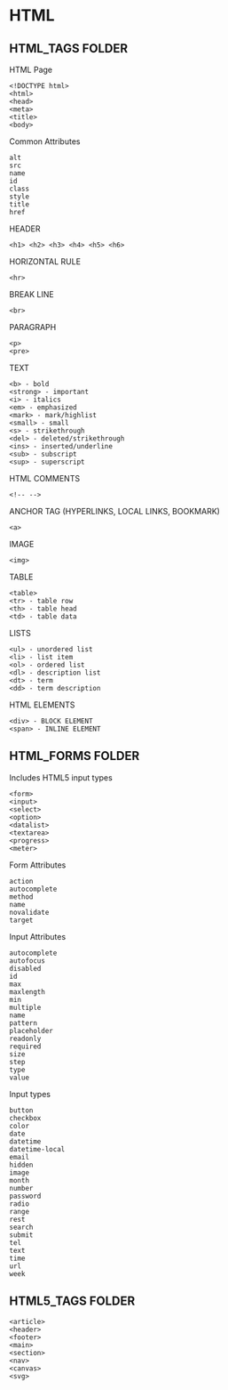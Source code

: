 # HTML

## HTML_TAGS FOLDER

HTML Page

    <!DOCTYPE html>
    <html>
    <head>
    <meta>
    <title>
    <body>

Common Attributes

    alt
    src
    name
    id
    class
    style
    title
    href

HEADER

    <h1> <h2> <h3> <h4> <h5> <h6>

HORIZONTAL RULE

    <hr>

BREAK LINE

    <br>

PARAGRAPH

    <p>
    <pre>

TEXT 

    <b> - bold
    <strong> - important
    <i> - italics
    <em> - emphasized
    <mark> - mark/highlist
    <small> - small
    <s> - strikethrough
    <del> - deleted/strikethrough
    <ins> - inserted/underline
    <sub> - subscript
    <sup> - superscript

HTML COMMENTS

    <!-- -->

ANCHOR TAG (HYPERLINKS, LOCAL LINKS, BOOKMARK)

    <a>

IMAGE

    <img>

TABLE

    <table>
    <tr> - table row
    <th> - table head
    <td> - table data

LISTS

    <ul> - unordered list
    <li> - list item
    <ol> - ordered list
    <dl> - description list
    <dt> - term
    <dd> - term description

HTML ELEMENTS

    <div> - BLOCK ELEMENT
    <span> - INLINE ELEMENT

## HTML_FORMS FOLDER

Includes HTML5 input types

    <form>
    <input>
    <select>
    <option>
    <datalist>
    <textarea>
    <progress>
    <meter>

Form Attributes
    
    action
    autocomplete
    method
    name
    novalidate
    target

Input Attributes

    autocomplete
    autofocus
    disabled
    id
    max
    maxlength
    min
    multiple
    name
    pattern
    placeholder
    readonly
    required
    size
    step
    type
    value

Input types
    
    button
    checkbox
    color
    date
    datetime
    datetime-local
    email
    hidden
    image
    month
    number
    password
    radio
    range
    rest
    search
    submit
    tel
    text
    time
    url
    week

## HTML5_TAGS FOLDER

    <article>
    <header>
    <footer>
    <main>
    <section>
    <nav>
    <canvas>
    <svg>